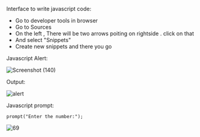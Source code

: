 Interface to write javascript code:

* Go to developer tools in browser
* Go to Sources
* On the left , There will be two arrows poiting on rightside . click on that
* And select "Snippets"
* Create new snippets and there you go

Javascript Alert:

![Screenshot (140)](https://github.com/kanish13/JavaScript/assets/111358462/392331de-cfc9-4fe6-b699-10b1e49c5fde)

Output:

![alert](https://github.com/kanish13/JavaScript/assets/111358462/ece5bfa6-7709-4622-b44b-73908581fbeb)

Javascript prompt:

    prompt("Enter the number:");
  

  ![69](https://github.com/kanish13/JavaScript/assets/111358462/6ea35b10-4b36-4de3-9333-9b8c8aa231fd)


